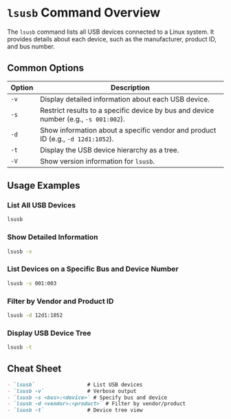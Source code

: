 # `lsusb` Command Overview

The `lsusb` command lists all USB devices connected to a Linux system. It provides details about each device, such as the manufacturer, product ID, and bus number.

## Common Options

| Option | Description                                                                 |
|--------|-----------------------------------------------------------------------------|
| `-v`   | Display detailed information about each USB device.                         |
| `-s`   | Restrict results to a specific device by bus and device number (e.g., `-s 001:002`). |
| `-d`   | Show information about a specific vendor and product ID (e.g., `-d 12d1:1052`).     |
| `-t`   | Display the USB device hierarchy as a tree.                                 |
| `-V`   | Show version information for `lsusb`.                                       |

## Usage Examples

### List All USB Devices

```bash
lsusb
```

### Show Detailed Information

```bash
lsusb -v
```

### List Devices on a Specific Bus and Device Number

```bash
lsusb -s 001:003
```

### Filter by Vendor and Product ID

```bash
lsusb -d 12d1:1052
```

### Display USB Device Tree

```bash
lsusb -t
```

## Cheat Sheet

```markdown
- `lsusb`                 # List USB devices
- `lsusb -v`              # Verbose output
- `lsusb -s <bus>:<device>` # Specify bus and device
- `lsusb -d <vendor>:<product>` # Filter by vendor/product
- `lsusb -t`              # Device tree view
```
